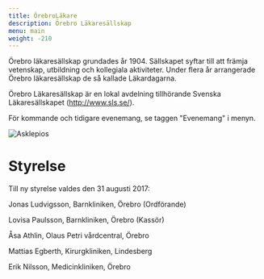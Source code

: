 ```yaml
---
title: ÖrebroLäkare
description: Örebro Läkaresällskap
menu: main
weight: -210
---
```


Örebro läkaresällskap grundades år 1904. Sällskapet syftar till att främja vetenskap, utbildning och kollegiala aktiviteter. Under flera år arrangerade Örebro läkaresällskap de så kallade Läkardagarna.

Örebro Läkaresällskap är en lokal avdelning tillhörande Svenska Läkaresällskapet (<http://www.sls.se/>).

För kommande och tidigare evenemang, se taggen "Evenemang" i menyn.

![Asklepios](asclepios.png)

# Styrelse

Till ny styrelse valdes den 31 augusti 2017:

Jonas Ludvigsson, Barnkliniken, Örebro (Ordförande)

Lovisa Paulsson, Barnkliniken, Örebro (Kassör)

Åsa Athlin, Olaus Petri vårdcentral, Örebro

Mattias Egberth, Kirurgkliniken, Lindesberg

Erik Nilsson, Medicinkliniken, Örebro




